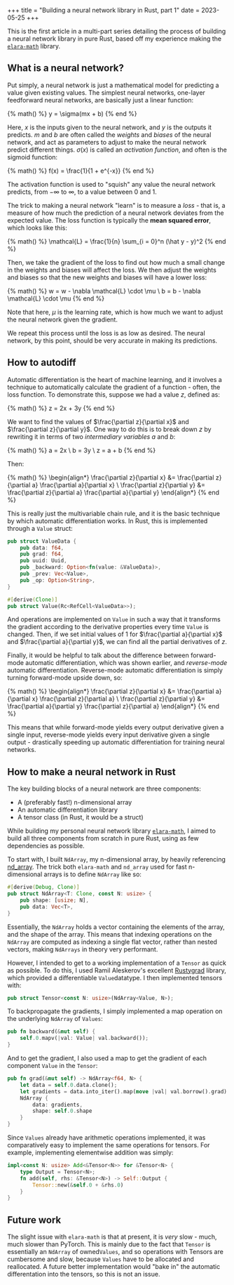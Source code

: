+++
title = "Building a neural network library in Rust, part 1"
date = 2023-05-25
+++

This is the first article in a multi-part series detailing the process of building a neural network library in pure Rust, based off my experience making the [`elara-math`](https://github.com/elaraproject/elara-math) library.

<!-- more -->

## What is a neural network?

Put simply, a neural network is just a mathematical model for predicting a value given existing values. The simplest neural networks, one-layer feedforward neural networks, are basically just a linear function:

{% math() %}
y = \sigma(mx + b)
{% end %}

Here, $x$ is the inputs given to the neural network, and $y$ is the outputs it predicts. $m$ and $b$ are often called the _weights_ and _biases_ of the neural network, and act as parameters to adjust to make the neural network predict different things. $\sigma(x)$ is called an _activation function_, and often is the sigmoid function:

{% math() %}
f(x) = \frac{1}{1 + e^{-x}}
{% end %}

The activation function is used to "squish" any value the neural network predicts, from $-\infty$ to $\infty$, to a value between 0 and 1.

The trick to making a neural network "learn" is to measure a _loss_ - that is, a measure of how much the prediction of a neural network deviates from the expected value. The loss function is typically the **mean squared error**, which looks like this:

{% math() %}
\mathcal{L} = \frac{1}{n} \sum_{i = 0}^n (\hat y - y)^2
{% end %}

Then, we take the gradient of the loss to find out how much a small change in the weights and biases will affect the loss. We then adjust the weights and biases so that the new weights and biases will have a lower loss:

{% math() %}
w = w - \nabla \mathcal{L} \cdot \mu \\
b = b - \nabla \mathcal{L} \cdot \mu
{% end %}

Note that here, $\mu$ is the learning rate, which is how much we want to adjust the neural network given the gradient.

We repeat this process until the loss is as low as desired. The neural network, by this point, should be very accurate in making its predictions.

## How to autodiff

Automatic differentiation is the heart of machine learning, and it involves a technique to automatically calculate the gradient of a function - often, the loss function. To demonstrate this, suppose we had a value $z$, defined as:

{% math() %}
z = 2x + 3y
{% end %}

We want to find the values of $\frac{\partial z}{\partial x}$ and $\frac{\partial z}{\partial y}$. One way to do this is to break down $z$ by rewriting it in terms of two _intermediary variables_ $a$ and $b$:

{% math() %}
a = 2x \\
b = 3y \\
z = a + b
{% end %}

Then:

{% math() %}
\begin{align*}
\frac{\partial z}{\partial x} &= \frac{\partial z}{\partial a}
\frac{\partial a}{\partial x} \\
\frac{\partial z}{\partial y} &= \frac{\partial z}{\partial a}
\frac{\partial a}{\partial y}
\end{align*}
{% end %}

This is really just the multivariable chain rule, and it is the basic technique by which automatic differentiation works. In Rust, this is implemented through a `Value` struct:

```rust
pub struct ValueData {
    pub data: f64,
    pub grad: f64,
    pub uuid: Uuid,
    pub _backward: Option<fn(value: &ValueData)>,
    pub _prev: Vec<Value>,
    pub _op: Option<String>,
}

#[derive(Clone)]
pub struct Value(Rc<RefCell<ValueData>>);
```

And operations are implemented on `Value` in such a way that it transforms the gradient according to the derivative properties every time `Value` is changed. Then, if we set initial values of 1 for $\frac{\partial a}{\partial x}$ and $\frac{\partial a}{\partial y}$, we can find all the partial derivatives of $z$.

Finally, it would be helpful to talk about the difference between forward-mode automatic differentiation, which was shown earlier, and _reverse-mode_ automatic differentiation. Reverse-mode automatic differentiation is simply turning forward-mode upside down, so:

{% math() %}
\begin{align*}
\frac{\partial z}{\partial x} &= \frac{\partial a}{\partial x}
\frac{\partial z}{\partial a} \\
\frac{\partial z}{\partial y} &= \frac{\partial a}{\partial y}
\frac{\partial z}{\partial a}
\end{align*}
{% end %}

This means that while forward-mode yields every output derivative given a single input, reverse-mode yields every input derivative given a single output - drastically speeding up automatic differentiation for training neural networks.

## How to make a neural network in Rust

The key building blocks of a neural network are three components:

- A (preferably fast!) n-dimensional array
- An automatic differentiation library
- A tensor class (in Rust, it would be a struct)

While building my personal neural network library [`elara-math`](https://github.com/elaraproject/elara-math), I aimed to build all three components from scratch in pure Rust, using as few dependencies as possible.

To start with, I built `NdArray`, my n-dimensional array, by heavily referencing [nd_array](https://crates.io/crates/nd_array). The trick both `elara-math` and `nd_array` used for fast n-dimensional arrays is to define `NdArray` like so:

```rust
#[derive(Debug, Clone)]
pub struct NdArray<T: Clone, const N: usize> {
    pub shape: [usize; N],
    pub data: Vec<T>,
}
```

Essentially, the `NdArray` holds a vector containing the elements of the array, and the shape of the array. This means that indexing operations on the `NdArray` are computed as indexing a single flat vector, rather than nested vectors, making `NdArrays` in theory very performant.

However, I intended to get to a working implementation of a `Tensor` as quick as possible. To do this, I used Ramil Aleskerov's excellent [Rustygrad](https://github.com/Mathemmagician/rustygrad) library, which provided a differentiable `Value`datatype. I then implemented tensors with:

```rust
pub struct Tensor<const N: usize>(NdArray<Value, N>);
```

To backpropagate the gradients, I simply implemented a map operation on the underlying `NdArray` of `Values`:

```rust
pub fn backward(&mut self) {
    self.0.mapv(|val: Value| val.backward());
}
```

And to get the gradient, I also used a map to get the gradient of each component `Value` in the `Tensor`:

```rust
pub fn grad(&mut self) -> NdArray<f64, N> {
    let data = self.0.data.clone();
    let gradients = data.into_iter().map(move |val| val.borrow().grad).collect();
    NdArray {
        data: gradients,
        shape: self.0.shape
    }
}
```

Since `Values` already have arithmetic operations implemented, it was comparatively easy to implement the same operations for tensors. For example, implementing elementwise addition was simply:

```rust
impl<const N: usize> Add<&Tensor<N>> for &Tensor<N> {
    type Output = Tensor<N>;
    fn add(self, rhs: &Tensor<N>) -> Self::Output {
        Tensor::new(&self.0 + &rhs.0)
    }
}
```

## Future work

The slight issue with `elara-math` is that at present, it is _very_ slow - much, much slower than PyTorch. This is mainly due to the fact that `Tensor` is essentially an `NdArray` of owned`Values`, and so operations with Tensors are cumbersome and slow, because `Values` have to be allocated and reallocated. A future better implementation would "bake in" the automatic differentation into the tensors, so this is not an issue.
